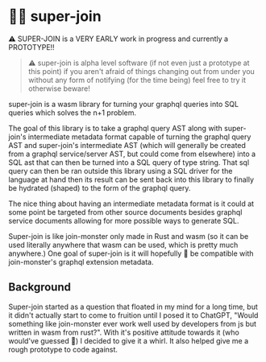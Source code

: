 # 🦸🏻 super-join

⚠️ SUPER-JOIN is a VERY EARLY work in progress and currently a PROTOTYPE!!

> ⚠️ super-join is alpha level software (if not even just a prototype at this point) if you aren't afraid of things changing out from under you without any form of notifying (for the time being) feel free to try it otherwise beware!

super-join is a wasm library for turning your graphql queries into SQL queries which solves the n+1 problem.

The goal of this library is to take a graphql query AST along with super-join's intermediate metadata format capable of turning the graphql query AST and super-join's intermediate AST (which will generally be created from a graphql service/server AST, but could come from elsewhere) into a SQL ast that can then be turned into a SQL query of type string. That sql query can then be ran outside this library using a SQL driver for the language at hand then its result can be sent back into this library to finally be hydrated (shaped) to the form of the graphql query.

The nice thing about having an intermediate metadata format is it could at some point be targeted from other source documents besides graphql service documents allowing for more possible ways to generate SQL.

Super-join is like join-monster only made in Rust and wasm (so it can be used literally anywhere that wasm can be used, which is pretty much anywhere.) One goal of super-join is it will hopefully 🤞 be compatible with join-monster's graphql extension metadata.

## Background

Super-join started as a question that floated in my mind for a long time, but it didn't actually start to come to fruition until I posed it to ChatGPT, "Would something like join-monster ever work well used by developers from js but written in wasm from rust?". With it's positive attitude towards it (who would've guessed 🤣) I decided to give it a whirl. It also helped give me a rough prototype to code against.
